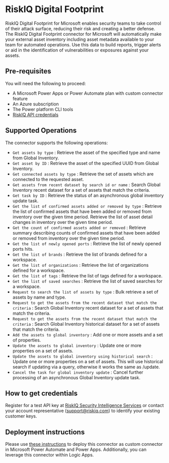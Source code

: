 # RiskIQ Digital Footprint

RiskIQ Digital Footprint for Microsoft enables security teams to take control of their attack surface, reducing their risk and creating a better defense. The RiskIQ Digital Footprint connector for Microsoft will automatically make your external asset inventory including asset metadata available to your team for automated operations. Use this data to build reports, trigger alerts or aid in the identification of vulnerabilities or exposures against your assets.

## Pre-requisites

You will need the following to proceed:  
* A Microsoft Power Apps or Power Automate plan with custom connector feature  
* An Azure subscription  
* The Power platform CLI tools  
* [RiskIQ API credentials](https://api.riskiq.net/api/concepts.html)  

## Supported Operations

The connector supports the following operations:
* `Get assets by type` :  Retrieve the asset of the specified type and name from Global Inventory.  
* `Get asset by ID` : Retrieve the asset of the specified UUID from Global Inventory.  
* `Get connected assets by type` : Retrieve the set of assets which are connected to the requested asset.  
* `Get assets from recent dataset by search id or name` : Search Global Inventory recent dataset for a set of assets that match the criteria.  
* `Get task by ID` : Retrieve the status of an asynchronous global inventory update task.  
* `Get the list of confirmed assets added or removed by type` : Retrieve the list of confirmed assets that have been added or removed from inventory over the given time period. Retrieve the list of asset detail changes in inventory over the given time period.   
* `Get the count of confirmed assets added or removed` : Retrieve summary describing counts of confirmed assets that have been added or removed from inventory over the given time period.  
* `Get the list of newly opened ports` : Retrieve the list of newly opened ports hits.  
* `Get the list of brands` : Retrieve the list of brands defined for a workspace.  
* `Get the list of organizations` : Retrieve the list of organizations defined for a workspace.  
* `Get the list of tags` : Retrieve the list of tags defined for a workspace.  
* `Get the list of saved searches` : Retrieve the list of saved searches for a workspace.  
* `Request to search the list of assets by type` : Bulk retrieve a set of assets by name and type.  
* `Request to get the assets from the recent dataset that match the criteria` : Search Global Inventory recent dataset for a set of assets that match the criteria.  
* `Request to get the assets from the recent dataset that match the criteria` : Search Global Inventory historical dataset for a set of assets that match the criteria.  
* `Add the assets to global inventory` : Add one or more assets and a set of properties.  
* `Update the assets to global inventory` : Update one or more properties on a set of assets.  
* `Update the assets to global inventory using historical search` : Update one or more properties on a set of assets. This will use historical search if updating via a query, otherwise it works the same as /update.  
* `Cancel the task for global inventory update` : Cancel further processing of an asynchronous Global Inventory update task.  
 
## How to get credentials

Register for a test API key at [RiskIQ Security Intelligence Services](https://api.riskiq.net/api/concepts.html) or contact your account representative (support@riskiq.com) to identify your existing customer keys.

## Deployment instructions

Please use [these instructions](https://docs.microsoft.com/en-us/connectors/custom-connectors/paconn-cli) to deploy this connector as custom connector in Microsoft Power Automate and Power Apps. Additionally, you can leverage this connector within Logic Apps.